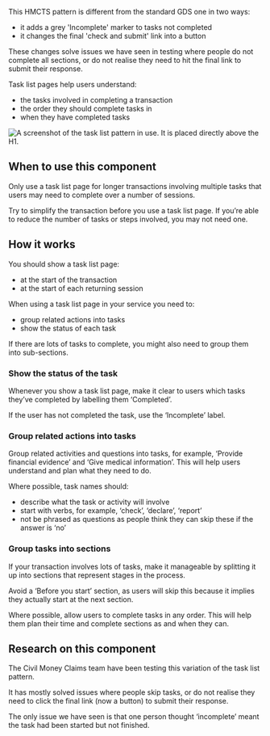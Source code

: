 This HMCTS pattern is different from the standard GDS one in two ways:
* it adds a grey 'Incomplete' marker to tasks not completed
* it changes the final 'check and submit' link into a button

These changes solve issues we have seen in testing where people do not complete all sections, or do not realise they need to hit the final link to submit their response.

Task list pages help users understand:
* the tasks involved in completing a transaction
* the order they should complete tasks in
* when they have completed tasks

<img src="/public/images/task-list.png" alt="A screenshot of the task list pattern in use. It is placed directly above the H1." />

## When to use this component

Only use a task list page for longer transactions involving multiple tasks that users may need to complete over a number of sessions.

Try to simplify the transaction before you use a task list page. If you’re able to reduce the number of tasks or steps involved, you may not need one.

## How it works

You should show a task list page:
* at the start of the transaction
* at the start of each returning session

When using a task list page in your service you need to:
* group related actions into tasks
* show the status of each task

If there are lots of tasks to complete, you might also need to group them into sub-sections.

### Show the status of the task

Whenever you show a task list page, make it clear to users which tasks they’ve completed by labelling them ‘Completed’.

If the user has not completed the task, use the ‘Incomplete’ label.

<!-- IMAGE -->

### Group related actions into tasks

Group related activities and questions into tasks, for example, ‘Provide financial evidence’ and ‘Give medical information’. This will help users understand and plan what they need to do.

Where possible, task names should:
* describe what the task or activity will involve
* start with verbs, for example, ‘check’, ‘declare’, ‘report’
* not be phrased as questions as people think they can skip these if the answer is ‘no’

### Group tasks into sections

If your transaction involves lots of tasks, make it manageable by splitting it up into sections that represent stages in the process.

Avoid a ‘Before you start’ section, as users will skip this because it implies they actually start at the next section.

Where possible, allow users to complete tasks in any order. This will help them plan their time and complete sections as and when they can.

## Research on this component

The Civil Money Claims team have been testing this variation of the task list pattern.

It has mostly solved issues where people skip tasks, or do not realise they need to click the final link (now a button) to submit their response.

The only issue we have seen is that one person thought ‘incomplete’ meant the task had been started but not finished.
